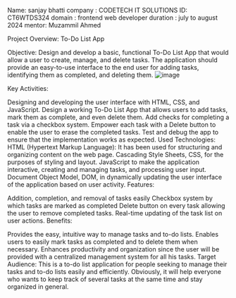 Name: sanjay bhatti 
company : CODETECH IT SOLUTIONS 
ID: CT6WTDS324
domain : frontend web developer 
duration : july to august 2024 
mentor: Muzammil Ahmed

Project Overview: To-Do List App

Objective: Design and develop a basic, functional To-Do List App that would allow a user to create, manage, and delete tasks. The application should provide an easy-to-use interface to the end user for adding tasks, identifying them as completed, and deleting them.
![image](https://github.com/user-attachments/assets/81f9d49e-b528-4a60-85b0-bc9db896f67b)



Key Activities:

Designing and developing the user interface with HTML, CSS, and JavaScript.
Design a working To-Do List App that allows users to add tasks, mark them as complete, and even delete them.
Add checks for completing a task via a checkbox system.
Empower each task with a Delete button to enable the user to erase the completed tasks.
Test and debug the app to ensure that the implementation works as expected.
Used Technologies:
HTML (Hypertext Markup Language): It has been used for structuring and organizing content on the web page. 
Cascading Style Sheets, CSS, for the purposes of styling and layout. JavaScript to make the application interactive, creating and managing tasks, and processing user input. Document Object Model, DOM, in dynamically updating the user interface of the application based on user activity. Features:

Addition, completion, and removal of tasks easily
Checkbox system by which tasks are marked as completed
Delete button on every task allowing the user to remove completed tasks.
Real-time updating of the task list on user actions.
Benefits:

Provides the easy, intuitive way to manage tasks and to-do lists.
Enables users to easily mark tasks as completed and to delete them when necessary.
Enhances productivity and organization since the user will be provided with a centralized management system for all his tasks.
Target Audience: This is a to-do list application for people seeking to manage their tasks and to-do lists easily and efficiently. Obviously, it will help everyone who wants to keep track of several tasks at the same time and stay organized in general.
